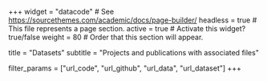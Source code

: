+++
widget = "datacode"  # See https://sourcethemes.com/academic/docs/page-builder/
headless = true  # This file represents a page section.
active = true  # Activate this widget? true/false
weight = 80  # Order that this section will appear.

title = "Datasets"
subtitle = "Projects and publications with associated files"

filter_params = ["url_code", "url_github", "url_data", "url_dataset"]
+++
